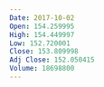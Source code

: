 ```yaml
---
Date: 2017-10-02
Open: 154.259995
High: 154.449997
Low: 152.720001
Close: 153.809998
Adj Close: 152.050415
Volume: 18698800
---
```

